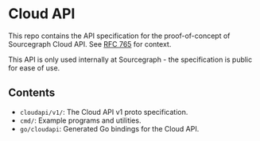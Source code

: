 # Cloud API

This repo contains the API specification for the proof-of-concept of Sourcegraph Cloud API.
See [RFC 765](https://docs.google.com/document/d/13SnXtM5Jpi2PMfpT6rHCkJFpXuwnCJudgvKyjGhAAZo/edit#heading=h.trqab8y0kufp) for context.

This API is only used internally at Sourcegraph - the specification is public for ease of use.

## Contents

- `cloudapi/v1/`: The Cloud API v1 proto specification.
- `cmd/`: Example programs and utilities.
- `go/cloudapi`: Generated Go bindings for the Cloud API.
